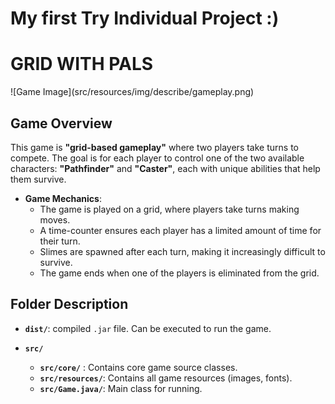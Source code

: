 # My first Try Individual Project :)
<h1>GRID WITH PALS</h1>
![Game Image](src/resources/img/describe/gameplay.png)

## Game Overview
This game is **"grid-based gameplay"** where two players take turns to compete. The goal is for each player to control one of the two available characters: **"Pathfinder"** and **"Caster"**, each with unique abilities that help them survive.

- **Game Mechanics**: 
  - The game is played on a grid, where players take turns making moves.
  - A time-counter ensures each player has a limited amount of time for their turn.
  - Slimes are spawned after each turn, making it increasingly difficult to survive.
  - The game ends when one of the players is eliminated from the grid.

## Folder Description
- **`dist/`**: compiled `.jar` file. Can be executed to run the game.
  
- **`src/`** 
  - **`src/core/`**     : Contains core game source classes.
  - **`src/resources/`**: Contains all game resources (images, fonts).
  - **`src/Game.java/`**: Main class for running.

